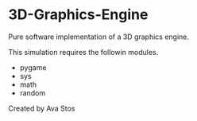 # 3D-Graphics-Engine
Pure software implementation of a 3D graphics engine.

This simulation requires the followin modules.

- pygame
- sys
- math
- random

Created by Ava Stos